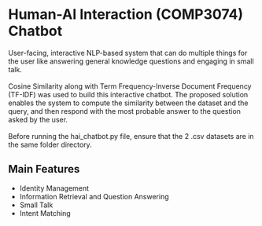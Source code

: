 # Human-AI Interaction (COMP3074) Chatbot
User-facing, interactive NLP-based system that can do multiple things for the user like answering general knowledge questions and engaging in small talk. 
<br><br>
Cosine Similarity along with Term Frequency-Inverse Document Frequency (TF-IDF) was used to build this interactive chatbot. The proposed solution enables the system to compute the similarity between the dataset and the query, and then respond with the most probable answer to the question asked by the user. 
<br><br>
Before running the hai_chatbot.py file, ensure that the 2 .csv datasets are in the same folder directory.
<br>
## Main Features
* Identity Management
* Information Retrieval and Question Answering
* Small Talk
* Intent Matching
<br>
